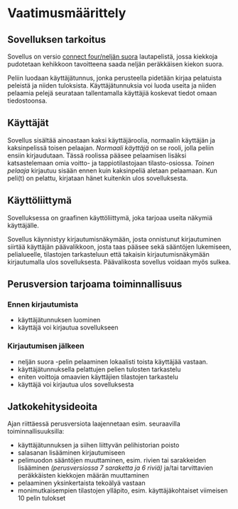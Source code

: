 # Vaatimusmäärittely

## Sovelluksen tarkoitus

Sovellus on versio [connect four/neljän suora](https://fi.wikipedia.org/wiki/Nelj%C3%A4n_suora) lautapelistä, jossa kiekkoja pudotetaan kehikkoon tavoitteena saada neljän peräkkäisen kiekon suora.

Peliin luodaan käyttäjätunnus, jonka perusteella pidetään kirjaa pelatuista peleistä ja niiden tuloksista. Käyttäjätunnuksia voi luoda useita ja niiden pelaamia pelejä seurataan tallentamalla käyttäjiä koskevat tiedot omaan tiedostoonsa.

## Käyttäjät

Sovellus sisältää ainoastaan kaksi käyttäjäroolia, normaalin käyttäjän ja kaksinpelissä toisen pelaajan. 
*Normaali käyttäjä* on se rooli, jolla peliin ensiin kirjaudutaan. Tässä roolissa pääsee pelaamisen lisäksi katsastelemaan omia voitto- ja tappiotilastojaan tilasto-osiossa.
*Toinen pelaaja* kirjautuu sisään ennen kuin kaksinpeliä aletaan pelaamaan. Kun peli(t) on pelattu, kirjataan hänet kuitenkin ulos sovelluksesta.

## Käyttöliittymä

Sovelluksessa on graafinen käyttöliittymä, joka tarjoaa useita näkymiä käyttäjälle.

Sovellus käynnistyy kirjautumisnäkymään, josta onnistunut kirjautuminen siirtää käyttäjän päävalikkoon, josta taas pääsee sekä sääntöjen lukemiseen, pelialueelle, tilastojen tarkasteluun että takaisin kirjautumisnäkymään kirjautumalla ulos sovelluksesta. Päävalikosta sovellus voidaan myös sulkea.

## Perusversion tarjoama toiminnallisuus

### Ennen kirjautumista

* käyttäjätunnuksen luominen
* käyttäjä voi kirjautua sovellukseen

### Kirjautumisen jälkeen

* neljän suora -pelin pelaaminen lokaalisti toista käyttäjää vastaan.
* käyttäjätunnuksella pelattujen pelien tulosten tarkastelu
* eniten voittoja omaavien käyttäjien tilastojen tarkastelu
* käyttäjä voi kirjautua ulos sovelluksesta

## Jatkokehitysideoita

Ajan riittäessä perusversiota laajennetaan esim. seuraavilla toiminnallisuuksilla:

* käyttäjätunnuksen ja siihen liittyvän pelihistorian poisto
* salasanan lisääminen kirjautumiseen
* pelimuodon sääntöjen muuttaminen, esim. rivien tai sarakkeiden lisääminen *(perusversiossa 7 saraketta ja 6 riviä)* ja/tai tarvittavien peräkkäisten kiekkojen määrän muuttaminen
* pelaaminen yksinkertaista tekoälyä vastaan
* monimutkaisempien tilastojen ylläpito, esim. käyttäjäkohtaiset viimeisen 10 pelin tulokset
